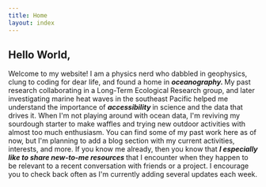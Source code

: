 ```yaml
---
title: Home
layout: index
---
```

<h2>Hello World,</h2>
<p>Welcome to my website! I am a physics nerd who dabbled in geophysics, clung to coding for dear life, and found a home in <i><b>oceanography. </b></i> My past research collaborating in a Long-Term Ecological Research group, and later investigating marine heat waves in the southeast Pacific helped me understand the importance of <i><b>accessibility </b></i> in science and the data that drives it. When I'm not playing around with ocean data, I'm reviving my sourdough starter to make waffles and trying new outdoor activities with almost too much enthusiasm. You can find some of my past work here as of now, but I'm planning to add a blog section with my current activities, interests, and more. If you know me already, then you know that <i><b>I especially like to share new-to-me resources </b></i> that I encounter when they happen to be relevant to a recent conversation with friends or a project. I encourage you to check back often as I'm currently adding several updates each week.</p>